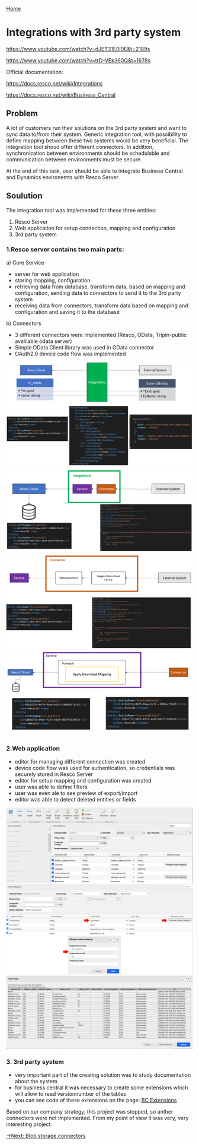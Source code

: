 [Home](../README.md)
# Integrations with 3rd party system
https://www.youtube.com/watch?v=dJET31E0l0E&t=2189s

https://www.youtube.com/watch?v=trD-VEk360Q&t=1678s

Official documentation:

https://docs.resco.net/wiki/Integrations

https://docs.resco.net/wiki/Business_Central


## Problem
A lot of customers run their solutions on the 3rd party system and want to sync data to/from their system.
Generic integration tool, with possibility to define mapping between these two systems would be very beneficial.
The integration tool shoud offer different connectors.
In addition, synchronization between environments should be schedulable and communication between environments must be secure.

At the end of this task, user should be able to integrate Business Central and Dynamics environemts with Resco Server.


## Soulution
The integration tool was implemented for these three entities:
1. Resco Server
2. Web application for setup connection, mapping and configuration
3. 3rd party system

### 1.Resco server contains two main parts:
a) Core Service
- server for web application
- storing mapping, configuration
- retrieving data from database, transform data, based on mapping and configuration, sending data to connectors to send it to the 3rd party system
- receiving data from connectors, transform data based on mapping and configuration and saving it to the database  

b) Connectors
- 3 different connectors were implemented (Resco, OData, Tripin-public avalilable odata server)
- Simple.OData.Client library was used in OData connector
- OAuth2.0 device code flow was implemented

![integrations diagram](integrationsDiagram.png)
![odata response to resco](odataResponseToResco.png)
![connector diagram](connectorDiagram.png)
![service diagram](serviceDiagram.png)

### 2.Web application
- editor for managing different connection was created
- device code flow was used for authentication, so credentials was securely stored in Resco Server
- editor for setup mapping and configuration was created
- user was able to define filters
- user was even ale to see preview of export/import
- editor was able to detect deleted entities or fields

![editor overview](editorOverview.png)
![lookup mapping](lookupMapping.png)
![import preview](importPreview.png)

### 3. 3rd party system
- very important part of the creating solution was to study documentation about the system
- for business central it was necessary to create some extensions which will allow to read versionnumber of the tables
- you can see code of these extensions on the page: [BC Extensions](https://github.com/Resconet/RescoIntegrations)

Based on our company strategy, this project was stopped, so anther connectors were not implemented. 
From my point of view it was very, very interesting project.

[->Next: Blob storage connectors](../blobStorage/readme.md)